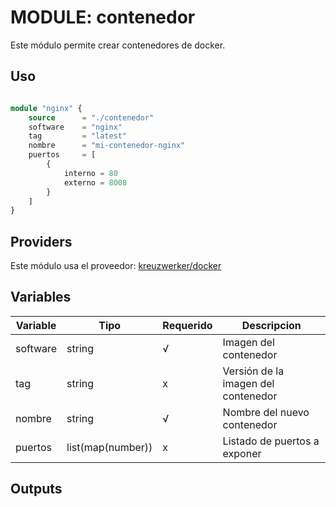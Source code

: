 # MODULE: contenedor

Este módulo permite crear contenedores de docker.

## Uso
```terraform

module "nginx" {
    source      = "./contenedor"
    software    = "nginx"
    tag         = "latest"
    nombre      = "mi-contenedor-nginx"
    puertos     = [
        {
            interno = 80
            externo = 8008
        }
    ]
} 
```

## Providers

Este módulo usa el proveedor: [kreuzwerker/docker](https://registry.terraform.io/providers/kreuzwerker/docker/latest/docs)

## Variables

| Variable | Tipo | Requerido | Descripcion |
| ---      | ---  | ---       | ---         |
| software | string | √ | Imagen del contenedor |
| tag | string | x | Versión de la imagen del contenedor |
| nombre | string | √ | Nombre del nuevo contenedor |
| puertos | list(map(number)) | x | Listado de puertos a exponer |

## Outputs

